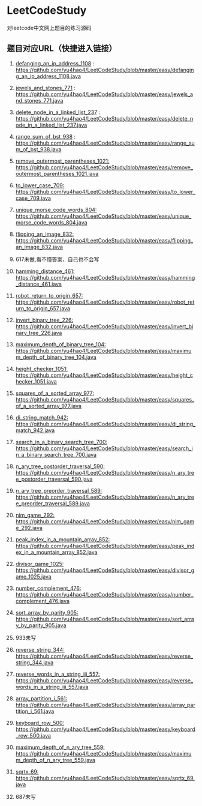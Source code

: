 # LeetCodeStudy

 对leetcode中文网上题目的练习源码
## 题目对应URL（快捷进入链接）

1.  <a href="https://github.com/yu4hao4/LeetCodeStudy/blob/master/easy/defanging_an_ip_address_1108.java">defanging_an_ip_address_1108</a> : 
    <br/>https://github.com/yu4hao4/LeetCodeStudy/blob/master/easy/defanging_an_ip_address_1108.java<br/>

2.  <a href="https://github.com/yu4hao4/LeetCodeStudy/blob/master/easy/jewels_and_stones_771.java">jewels_and_stones_771</a> : 
    <br/>https://github.com/yu4hao4/LeetCodeStudy/blob/master/easy/jewels_and_stones_771.java<br/>

3.  <a href="https://github.com/yu4hao4/LeetCodeStudy/blob/master/easy/delete_node_in_a_linked_list_237.java">delete_node_in_a_linked_list_237</a> : 
    <br/>https://github.com/yu4hao4/LeetCodeStudy/blob/master/easy/delete_node_in_a_linked_list_237.java<br/>

4.  <a href="https://github.com/yu4hao4/LeetCodeStudy/blob/master/easy/range_sum_of_bst_938.java">range_sum_of_bst_938</a> : 
    <br/>
    https://github.com/yu4hao4/LeetCodeStudy/blob/master/easy/range_sum_of_bst_938.java<br/>
    
5.  <a href="https://github.com/yu4hao4/LeetCodeStudy/blob/master/easy/remove_outermost_parentheses_1021.java">remove_outermost_parentheses_1021: </a>
    <br/>
    https://github.com/yu4hao4/LeetCodeStudy/blob/master/easy/remove_outermost_parentheses_1021.java<br/>
    
6.  <a href="https://github.com/yu4hao4/LeetCodeStudy/blob/master/easy/to_lower_case_709.java">to_lower_case_709: </a>
    <br/>
    https://github.com/yu4hao4/LeetCodeStudy/blob/master/easy/to_lower_case_709.java<br/>
    
7.  <a href="https://github.com/yu4hao4/LeetCodeStudy/blob/master/easy/unique_morse_code_words_804.java">unique_morse_code_words_804: </a>
    <br/>
    https://github.com/yu4hao4/LeetCodeStudy/blob/master/easy/unique_morse_code_words_804.java<br/>
    
8.  <a href="https://github.com/yu4hao4/LeetCodeStudy/blob/master/easy/flipping_an_image_832.java">flipping_an_image_832: </a>
    <br/>
    https://github.com/yu4hao4/LeetCodeStudy/blob/master/easy/flipping_an_image_832.java<br/>
    
9.  617未做,看不懂答案，自己也不会写

10. <a href="https://github.com/yu4hao4/LeetCodeStudy/blob/master/easy/hamming_distance_461.java">hamming_distance_461: </a>
    <br/>
    https://github.com/yu4hao4/LeetCodeStudy/blob/master/easy/hamming_distance_461.java<br/>
    
11. <a href="https://github.com/yu4hao4/LeetCodeStudy/blob/master/easy/robot_return_to_origin_657.java">robot_return_to_origin_657: </a>
    <br/>
    https://github.com/yu4hao4/LeetCodeStudy/blob/master/easy/robot_return_to_origin_657.java<br/>
    
12. <a href="https://github.com/yu4hao4/LeetCodeStudy/blob/master/easy/invert_binary_tree_226.java">invert_binary_tree_226: </a>
    <br/>
    https://github.com/yu4hao4/LeetCodeStudy/blob/master/easy/invert_binary_tree_226.java<br/>
    
13. <a href="https://github.com/yu4hao4/LeetCodeStudy/blob/master/easy/maximum_depth_of_binary_tree_104.java">maximum_depth_of_binary_tree_104: </a>
    <br/>
    https://github.com/yu4hao4/LeetCodeStudy/blob/master/easy/maximum_depth_of_binary_tree_104.java<br/>
    
14. <a href="https://github.com/yu4hao4/LeetCodeStudy/blob/master/easy/height_checker_1051.java">height_checker_1051: </a>
    <br/>
    https://github.com/yu4hao4/LeetCodeStudy/blob/master/easy/height_checker_1051.java<br/>
    
15. <a href="https://github.com/yu4hao4/LeetCodeStudy/blob/master/easy/squares_of_a_sorted_array_977.java">squares_of_a_sorted_array_977: </a>
    <br/>
    https://github.com/yu4hao4/LeetCodeStudy/blob/master/easy/squares_of_a_sorted_array_977.java<br/>
    
16. <a href="https://github.com/yu4hao4/LeetCodeStudy/blob/master/easy/di_string_match_942.java">di_string_match_942: </a>
    <br/>
    https://github.com/yu4hao4/LeetCodeStudy/blob/master/easy/di_string_match_942.java<br/>
    
17. <a href="https://github.com/yu4hao4/LeetCodeStudy/blob/master/easy/search_in_a_binary_search_tree_700.java">search_in_a_binary_search_tree_700: </a>
    <br/>
    https://github.com/yu4hao4/LeetCodeStudy/blob/master/easy/search_in_a_binary_search_tree_700.java<br/>
    
18. <a href="https://github.com/yu4hao4/LeetCodeStudy/blob/master/easy/n_ary_tree_postorder_traversal_590.java">n_ary_tree_postorder_traversal_590: </a>
    <br/>
    https://github.com/yu4hao4/LeetCodeStudy/blob/master/easy/n_ary_tree_postorder_traversal_590.java<br/>
19. <a href="https://github.com/yu4hao4/LeetCodeStudy/blob/master/easy/n_ary_tree_preorder_traversal_589.java">n_ary_tree_preorder_traversal_589: </a>
    <br/>
    https://github.com/yu4hao4/LeetCodeStudy/blob/master/easy/n_ary_tree_preorder_traversal_589.java<br/>
20. <a href="https://github.com/yu4hao4/LeetCodeStudy/blob/master/easy/nim_game_292.java">nim_game_292: </a>
    <br/>
    https://github.com/yu4hao4/LeetCodeStudy/blob/master/easy/nim_game_292.java<br/>
   
21. <a href="https://github.com/yu4hao4/LeetCodeStudy/blob/master/easy/peak_index_in_a_mountain_array_852.java">peak_index_in_a_mountain_array_852: </a>
    <br/>
    https://github.com/yu4hao4/LeetCodeStudy/blob/master/easy/peak_index_in_a_mountain_array_852.java<br/>
    
22. <a href="https://github.com/yu4hao4/LeetCodeStudy/blob/master/easy/divisor_game_1025.java">divisor_game_1025: </a>
    <br/>
    https://github.com/yu4hao4/LeetCodeStudy/blob/master/easy/divisor_game_1025.java<br/>
    
23. <a href="https://github.com/yu4hao4/LeetCodeStudy/blob/master/easy/number_complement_476.java">number_complement_476: </a>
    <br/>
    https://github.com/yu4hao4/LeetCodeStudy/blob/master/easy/number_complement_476.java<br/>
    
24. <a href="https://github.com/yu4hao4/LeetCodeStudy/blob/master/easy/sort_array_by_parity_905.java">sort_array_by_parity_905: </a>
    <br/>
    https://github.com/yu4hao4/LeetCodeStudy/blob/master/easy/sort_array_by_parity_905.java<br/>
    
25. 933未写

26. <a href="https://github.com/yu4hao4/LeetCodeStudy/blob/master/easy/reverse_string_344.java">reverse_string_344: </a>
    <br/>
    https://github.com/yu4hao4/LeetCodeStudy/blob/master/easy/reverse_string_344.java<br/>
    
27. <a href="https://github.com/yu4hao4/LeetCodeStudy/blob/master/easy/reverse_words_in_a_string_iii_557.java">reverse_words_in_a_string_iii_557: </a>
    <br/>
    https://github.com/yu4hao4/LeetCodeStudy/blob/master/easy/reverse_words_in_a_string_iii_557.java<br/>
    
28. <a href="https://github.com/yu4hao4/LeetCodeStudy/blob/master/easy/array_partition_i_561.java">array_partition_i_561: </a>
    <br/>
    https://github.com/yu4hao4/LeetCodeStudy/blob/master/easy/array_partition_i_561.java<br/>
    
29. <a href="https://github.com/yu4hao4/LeetCodeStudy/blob/master/easy/keyboard_row_500.java">keyboard_row_500: </a>
    <br/>
    https://github.com/yu4hao4/LeetCodeStudy/blob/master/easy/keyboard_row_500.java<br/>
    
30. <a href="https://github.com/yu4hao4/LeetCodeStudy/blob/master/easy/maximum_depth_of_n_ary_tree_559.java">maximum_depth_of_n_ary_tree_559: </a>
    <br/>
    https://github.com/yu4hao4/LeetCodeStudy/blob/master/easy/maximum_depth_of_n_ary_tree_559.java<br/>
    
31. <a href="https://github.com/yu4hao4/LeetCodeStudy/blob/master/easy/sqrtx_69.java">sqrtx_69: </a>
    <br/>
    https://github.com/yu4hao4/LeetCodeStudy/blob/master/easy/sqrtx_69.java<br/>
    
32. 687未写